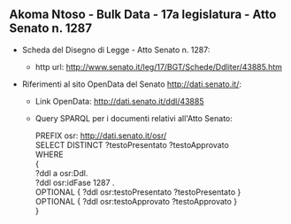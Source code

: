 ## Akoma Ntoso - Bulk Data - 17a legislatura - Atto Senato n. 1287 ##

* Scheda del Disegno di Legge - Atto Senato n. 1287:
	* http url: http://www.senato.it/leg/17/BGT/Schede/Ddliter/43885.htm

* Riferimenti al sito OpenData del Senato http://dati.senato.it/:
	* Link OpenData: http://dati.senato.it/ddl/43885
	* Query SPARQL per i documenti relativi all'Atto Senato:

        PREFIX osr: <http://dati.senato.it/osr/>  
		SELECT DISTINCT ?testoPresentato ?testoApprovato  
		WHERE  
		{  
		    ?ddl a osr:Ddl.  
		    ?ddl osr:idFase 1287 .  
		    OPTIONAL { ?ddl osr:testoPresentato ?testoPresentato }  
		    OPTIONAL { ?ddl osr:testoApprovato ?testoApprovato }  
		}
		
